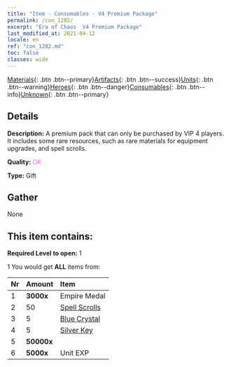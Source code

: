 ```yaml
---
title: "Item - Consumables - V4 Premium Package"
permalink: /con_1282/
excerpt: "Era of Chaos  V4 Premium Package"
last_modified_at: 2021-04-12
locale: en
ref: "con_1282.md"
toc: false
classes: wide
---
```

 [Materials](/){: .btn .btn--primary}[Artifacts](/Artifacts/){: .btn .btn--success}[Units](/Units/){: .btn .btn--warning}[Heroes](/Heroes/){: .btn .btn--danger}[Consumables](/Consumables/){: .btn .btn--info}[Unknown](/Unknown/){: .btn .btn--primary}

## Details
 **Description:** A premium pack that can only be purchased by VIP 4 players. It includes some rare resources, such as rare materials for equipment upgrades, and spell scrolls.

 **Quality:** <span style="color: #DA70D6">OK</span>

 **Type:** Gift

## Gather

  None

## This item contains:

 **Required Level to open:** 1

 1 You would get **ALL** items  from:

  | Nr | Amount |     Item    |
  |:---|:-------|:------------|
  | 1 |  **3000x** | Empire Medal |  | 
  | 2 | 50 | [Spell Scrolls](/Items/con_694/) | 
  | 3 | 5 | [Blue Crystal](/Items/con_716/) | 
  | 4 | 5 | [Silver Key](/Items/con_693/) | 
  | 5 |  **50000x** | <i class="fas fa-coins"/> |  | 
  | 6 |  **5000x** | Unit EXP |  | 
